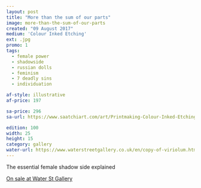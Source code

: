 ```yaml
---
layout: post
title: "More than the sum of our parts"
image: more-than-the-sum-of-our-parts
created: "09 August 2017"
medium: 'Colour Inked Etching'
ext: .jpg
promo: 1
tags:
  - female power
  - shadowside
  - russian dolls
  - feminism
  - 7 deadly sins
  - individuation

af-style: illustrative
af-price: 197

sa-price: 296
sa-url: https://www.saatchiart.com/art/Printmaking-Colour-Inked-Etching-Limited-Edition-100-of-100/19454/3746054/view

edition: 100
width: 25
height: 15
category: gallery
water-url: https://www.waterstreetgallery.co.uk/en/copy-of-viriolum.html
---
```


The essential female shadow side explained

<a href="https://www.waterstreetgallery.co.uk/en/copy-of-viriolum.html">On sale at Water St Gallery</a>
